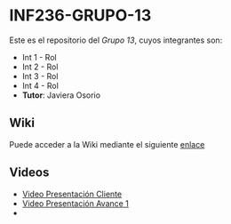 # INF236-GRUPO-13

Este es el repositorio del *Grupo 13*, cuyos integrantes son:
* Int 1 - Rol
* Int 2 - Rol
* Int 3 - Rol
* Int 4 - Rol
* **Tutor**: Javiera Osorio

## Wiki
Puede acceder a la Wiki mediante el siguiente [enlace](https://github.com/Mochytk/INF236-GRUPO-13/wiki)

## Videos
* [Video Presentación Cliente]()
* [Video Presentación Avance 1]()
* []()
